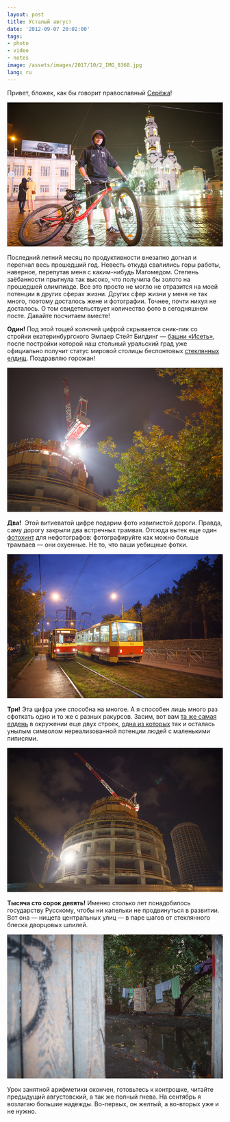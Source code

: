 ```yaml
---
layout: post
title: Усталый август
date: '2012-09-07 20:02:00'
tags:
- photo
- video
- notes
image: /assets/images/2017/10/2_IMG_8368.jpg
lang: ru
---
```


Привет, бложек, как бы говорит православный [Серёжа](https://twitter.com/nikovneostalos)!

![](/assets/images/2017/10/0_IMG_8927.jpg)

Последний летний месяц по продуктивности внезапно догнал и перегнал весь прошедший год. Невесть откуда свалились горы работы, наверное, перепутав меня с каким-нибудь Магомедом. Степень заёбанности прыгнула так высоко, что получила бы золото на прошедшей олимпиаде. Все это просто не могло не отразится на моей потенции в других сферах жизни. Других сфер жизни у меня не так много, поэтому досталось жене и фотографии. Точнее, почти нихуя не досталось. О том свидетельствует количество фото в сегодняшнем посте. Давайте посчитаем вместе!

**Один!** Под этой тощей колючей цифрой скрывается сник-пик со стройки екатеринбургского Эмпаер Стейт Билдинг — [башни «Исеть»](http://ru.wikipedia.org/wiki/%D0%91%D0%B0%D1%88%D0%BD%D1%8F_%C2%AB%D0%98%D1%81%D0%B5%D1%82%D1%8C%C2%BB), после постройки которой наш стольный уральский град уже официально получит статус мировой столицы беспонтовых [стеклянных елдищ](http://ru.wikipedia.org/wiki/%D0%92%D1%8B%D1%81%D0%BE%D1%86%D0%BA%D0%B8%D0%B9_(%D0%BD%D0%B5%D0%B1%D0%BE%D1%81%D0%BA%D1%80%D1%91%D0%B1)). Поздравляю горожан!

![Строительство башни «Исеть», Екатеринбург, 2012](/assets/images/2017/10/1_IMG_8401.jpg)

**Два!** &nbsp;Этой витиеватой цифре подарим фото извилистой дороги. Правда, саму дорогу закрыли два встречных трамвая. Отсюда вытек еще один [фотохинт](https://shouldgo.ru/photo-hints/ "Фотобложек: советы для нефотографов") для нефотографов: фотографируйте как можно больше трамваев — они охуенные. Не то, что ваши уебищные фотки.

![Типичный екатеринбургский трамвай](/assets/images/2017/10/2_IMG_8368.jpg)

**Три!** Эта цифра уже способна на многое. А я способен лишь много раз сфоткать одно и то же с разных ракурсов. Засим, вот вам [та же самая елдень](http://ru.wikipedia.org/wiki/%D0%91%D0%B0%D1%88%D0%BD%D1%8F_%C2%AB%D0%98%D1%81%D0%B5%D1%82%D1%8C%C2%BB) в окружении еще двух строек, [одна из которых](http://urban3p.ru/object2106/) так и осталась унылым символом нереализованной потенции людей с маленькими пиписями.

![Строительство башни «Исеть», Екатеринбург](/assets/images/2017/10/3_IMG_8974.jpg)

**Тысяча сто сорок девять!** Именно столько лет понадобилось государству Русскому, чтобы ни капельки не продвинуться в развитии. Вот она — нищета центральных улиц — в паре шагов от стеклянного блеска дворцовых шпилей.

![Типичный центр Екатеринбурга](/assets/images/2017/10/4_IMG_8961.jpg)

Урок занятной арифметики окончен, готовьтесь к контрошке, читайте предыдущий августовский, а так же полный гнева. На сентябрь я возлагаю большие надежды. Во-первых, он желтый, а во-вторых уже и не нужно.
